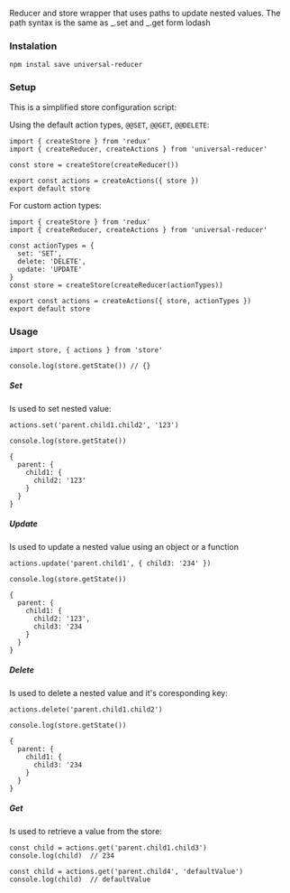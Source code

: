 Reducer and store wrapper that uses paths to update nested values. The path syntax is the same as  _.set and _.get form lodash

### Instalation
```
npm instal save universal-reducer
```
### Setup

This is a simplified store configuration script:

Using the default action types, ``@@SET``, ``@@GET``, ``@@DELETE``:
```
import { createStore } from 'redux'
import { createReducer, createActions } from 'universal-reducer'

const store = createStore(createReducer())

export const actions = createActions({ store })
export default store
```

For custom action types:
```
import { createStore } from 'redux'
import { createReducer, createActions } from 'universal-reducer'

const actionTypes = {
  set: 'SET',
  delete: 'DELETE',
  update: 'UPDATE'
}
const store = createStore(createReducer(actionTypes))

export const actions = createActions({ store, actionTypes })
export default store
```

### Usage
```
import store, { actions } from 'store'

console.log(store.getState()) // {}
```
##### Set
Is used to set nested value:
```
actions.set('parent.child1.child2', '123')
```
```
console.log(store.getState())

{
  parent: {
    child1: {
      child2: '123'
    }
  }
}
```
##### Update
Is used to update a nested value using an object or a function
```
actions.update('parent.child1', { child3: '234' })
```
```
console.log(store.getState())

{
  parent: {
    child1: {
      child2: '123',
      child3: '234
    }
  }
}
```
##### Delete
Is used to delete a nested value and it's coresponding key:
```
actions.delete('parent.child1.child2')
```
```
console.log(store.getState())

{
  parent: {
    child1: {
      child3: '234
    }
  }
}
```
##### Get
Is used to retrieve a value from the store:
```
const child = actions.get('parent.child1.child3')
console.log(child)  // 234
```
```
const child = actions.get('parent.child4', 'defaultValue')
console.log(child)  // defaultValue
```